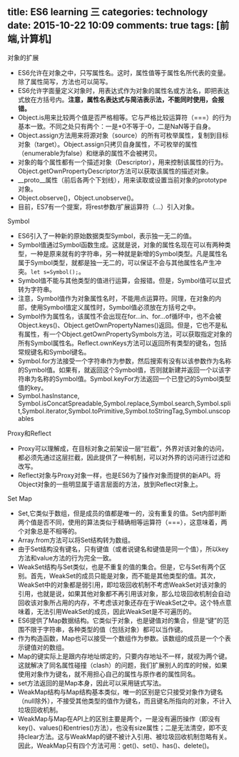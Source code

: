 title: ES6 learning 三
categories: technology
date: 2015-10-22 10:09
comments: true
tags: [前端,计算机]
---
对象的扩展
* ES6允许在对象之中，只写属性名。这时，属性值等于属性名所代表的变量。除了属性简写，方法也可以简写。
* ES6允许字面量定义对象时，用表达式作为对象的属性名或方法名，即把表达式放在方括号内。**注意，属性名表达式与简洁表示法，不能同时使用，会报错。**
* Object.is用来比较两个值是否严格相等。它与严格比较运算符（===）的行为基本一致。不同之处只有两个：一是+0不等于-0，二是NaN等于自身。
* Object.assign方法用来将源对象（source）的所有可枚举属性，复制到目标对象（target）。Object.assign只拷贝自身属性，不可枚举的属性（enumerable为false）和继承的属性不会被拷贝。
* 对象的每个属性都有一个描述对象（Descriptor），用来控制该属性的行为。Object.getOwnPropertyDescriptor方法可以获取该属性的描述对象。
* __proto__属性（前后各两个下划线），用来读取或设置当前对象的prototype对象。
* Object.observe()，Object.unobserve()。
* 目前，ES7有一个提案，将rest参数/扩展运算符（...）引入对象。

Symbol
* ES6引入了一种新的原始数据类型Symbol，表示独一无二的值。
* Symbol值通过Symbol函数生成。这就是说，对象的属性名现在可以有两种类型，一种是原来就有的字符串，另一种就是新增的Symbol类型。凡是属性名属于Symbol类型，就都是独一无二的，可以保证不会与其他属性名产生冲突。```let s=Symbol();```。
* Symbol值不能与其他类型的值进行运算，会报错。但是，Symbol值可以显式转为字符串。
* 注意，Symbol值作为对象属性名时，不能用点运算符。同理，在对象的内部，使用Symbol值定义属性时，Symbol值必须放在方括号之中。
* Symbol作为属性名，该属性不会出现在for...in、for...of循环中，也不会被Object.keys()、Object.getOwnPropertyNames()返回。但是，它也不是私有属性，有一个Object.getOwnPropertySymbols方法，可以获取指定对象的所有Symbol属性名。Reflect.ownKeys方法可以返回所有类型的键名，包括常规键名和Symbol键名。
* Symbol.for方法接受一个字符串作为参数，然后搜索有没有以该参数作为名称的Symbol值。如果有，就返回这个Symbol值，否则就新建并返回一个以该字符串为名称的Symbol值。Symbol.keyFor方法返回一个已登记的Symbol类型值的key。
* Symbol.hasInstance, Symbol.isConcatSpreadable,Symbol.replace,Symbol.search,Symbol.split,Symbol.iterator,Symbol.toPrimitive,Symbol.toStringTag,Symbol.unscopables

Proxy和Reflect
* Proxy可以理解成，在目标对象之前架设一层“拦截”，外界对该对象的访问，都必须先通过这层拦截，因此提供了一种机制，可以对外界的访问进行过滤和改写。
* Reflect对象与Proxy对象一样，也是ES6为了操作对象而提供的新API。将Object对象的一些明显属于语言层面的方法，放到Reflect对象上。

Set Map
* Set,它类似于数组，但是成员的值都是唯一的，没有重复的值。Set内部判断两个值是否不同，使用的算法类似于精确相等运算符（===），这意味着，两个对象总是不相等的。
* Array.from方法可以将Set结构转为数组。
* 由于Set结构没有键名，只有键值（或者说键名和键值是同一个值），所以key方法和value方法的行为完全一致。
* WeakSet结构与Set类似，也是不重复的值的集合。但是，它与Set有两个区别。首先，WeakSet的成员只能是对象，而不能是其他类型的值。其次，WeakSet中的对象都是弱引用，即垃圾回收机制不考虑WeakSet对该对象的引用，也就是说，如果其他对象都不再引用该对象，那么垃圾回收机制会自动回收该对象所占用的内存，不考虑该对象还存在于WeakSet之中。这个特点意味着，无法引用WeakSet的成员，因此WeakSet是不可遍历的。
* ES6提供了Map数据结构。它类似于对象，也是键值对的集合，但是“键”的范围不限于字符串，各种类型的值（包括对象）都可以当作键。
* 作为构造函数，Map也可以接受一个数组作为参数。该数组的成员是一个个表示键值对的数组。
* Map的键实际上是跟内存地址绑定的，只要内存地址不一样，就视为两个键。这就解决了同名属性碰撞（clash）的问题，我们扩展别人的库的时候，如果使用对象作为键名，就不用担心自己的属性与原作者的属性同名。
* set方法返回的是Map本身，因此可以采用链式写法。
* WeakMap结构与Map结构基本类似，唯一的区别是它只接受对象作为键名（null除外），不接受其他类型的值作为键名，而且键名所指向的对象，不计入垃圾回收机制。
* WeakMap与Map在API上的区别主要是两个，一是没有遍历操作（即没有key()、values()和entries()方法），也没有size属性；二是无法清空，即不支持clear方法。这与WeakMap的键不被计入引用、被垃圾回收机制忽略有关。因此，WeakMap只有四个方法可用：get()、set()、has()、delete()。